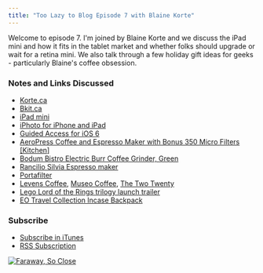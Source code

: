 ```yaml
---
title: "Too Lazy to Blog Episode 7 with Blaine Korte"
---
```

<p>Welcome to episode 7. I'm joined by Blaine Korte and we discuss the iPad mini and how it fits in the tablet market and whether folks should upgrade or wait for a retina mini. We also talk through a few holiday gift ideas for geeks - particularly Blaine's coffee obsession.</p>
<h3>Notes and Links Discussed</h3>
<ul>
<li><a href="http://www.korte.ca">Korte.ca</a></li>
<li><a href="http://bkit.ca">Bkit.ca</a></li>
<li><a href="http://www.apple.com/ipad-mini/overview/">iPad mini</a></li>
<li><a href="http://target.georiot.com/Proxy.ashx?grid=9646&amp;id=6PFrOqNV4B8&amp;offerid=162397&amp;type=3&amp;subid=0&amp;tmpid=3664&amp;RD_PARM1=https%253A%252F%252Fitunes.apple.com%252Fca%252Fapp%252Fiphoto%252Fid497786065%253Fmt%253D8%2526uo%253D4%2526partnerId%253D30" target="itunes_store">iPhoto for iPhone and iPad</a></li>
<li><a href="http://www.macrumors.com/2012/09/19/ios-6-feature-guided-access-also-for-kids-and-kiosks/">Guided Access for iOS 6</a></li>
<li><a href="http://www.amazon.ca/gp/product/B001HBCVX0/ref=as_li_ss_tl?ie=UTF8&amp;camp=15121&amp;creative=390961&amp;creativeASIN=B001HBCVX0&amp;linkCode=as2&amp;tag=farawsoclos0a-20">AeroPress Coffee and Espresso Maker with Bonus 350 Micro Filters [Kitchen]</a><img src="http://www.assoc-amazon.ca/e/ir?t=farawsoclos0a-20&amp;l=as2&amp;o=15&amp;a=B001HBCVX0" width="1" height="1" border="0" alt="" style="border:none !important; margin:0px !important;" /></li>
<li><a href="http://www.amazon.ca/gp/product/B00430AXLE/ref=as_li_ss_tl?ie=UTF8&amp;camp=15121&amp;creative=390961&amp;creativeASIN=B00430AXLE&amp;linkCode=as2&amp;tag=farawsoclos0a-20">Bodum Bistro Electric Burr Coffee Grinder, Green</a><img src="http://www.assoc-amazon.ca/e/ir?t=farawsoclos0a-20&amp;l=as2&amp;o=15&amp;a=B00430AXLE" width="1" height="1" border="0" alt="" style="border:none !important; margin:0px !important;" /></li>
<li><a href="http://www.rancilio.it/rancilio/prod_model.jsp?id_model=49&amp;id_language=3&amp;id_category=26">Rancilio Silvia Espresso maker</a></li>
<li><a href="http://en.wikipedia.org/wiki/Portafilter">Portafilter</a></li>
<li><a href="http://www.levenscoffee.com">Levens Coffee</a>, <a href="http://www.museocoffee.com">Museo Coffee</a>, <a href="http://thetwotwenty.ca">The Two Twenty</a></li>
<li><a href="http://www.youtube.com/watch?v=5hOVFJRBqEw">Lego Lord of the Rings trilogy launch trailer</a></li>
<li><a href="http://goincase.com/collections/eo-travel/backpack/">EO Travel Collection Incase Backpack</a></li>
</ul>
<h3 id="subscribe">Subscribe</h3>
<ul>
<li><a href="http://phobos.apple.com/WebObjects/MZStore.woa/wa/viewPodcast?id=563304315">Subscribe in iTunes</a></li>
<li><a href="https://chrisenns.com/feed/podcast/">RSS Subscription</a></li>
</ul>
<p><a href="http://target.georiot.com/Proxy.ashx?grid=9646&id=6PFrOqNV4B8&offerid=162397&type=3&subid=0&tmpid=3664&RD_PARM1=https%253A%252F%252Fitunes.apple.com%252Fca%252Fpodcast%252Ffaraway-so-close%252Fid563304315%253Fmt%253D2%2526uo%253D4%2526partnerId%253D30" target="itunes_store"><img src="http://r.mzstatic.com/images/web/linkmaker/badge_itunes-lrg.gif" alt="Faraway, So Close" style="border: 0;"/></a></p>
